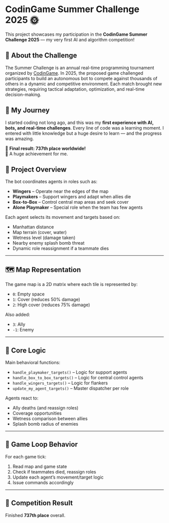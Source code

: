 # CodinGame Summer Challenge 2025 🌞

This project showcases my participation in the **CodinGame Summer Challenge 2025** — my very first AI and algorithm competition!

## 🧠 About the Challenge

The Summer Challenge is an annual real-time programming tournament organized by [CodinGame](https://www.codingame.com/). In 2025, the proposed game challenged participants to build an autonomous bot to compete against thousands of others in a dynamic and competitive environment. Each match brought new strategies, requiring tactical adaptation, optimization, and real-time decision-making.

## 🧗 My Journey

I started coding not long ago, and this was my **first experience with AI, bots, and real-time challenges**. Every line of code was a learning moment. I entered with little knowledge but a huge desire to learn — and the progress was amazing.

🚀 **Final result: 737th place worldwide!**  
🎉 A huge achievement for me.


## 🧠 Project Overview

The bot coordinates agents in roles such as:

- **Wingers** – Operate near the edges of the map
- **Playmakers** – Support wingers and adapt when allies die
- **Box-to-Box** – Control central map areas and seek cover
- **Alone Playmaker** – Special role when the team has few agents

Each agent selects its movement and targets based on:

- Manhattan distance
- Map terrain (cover, water)
- Wetness level (damage taken)
- Nearby enemy splash bomb threat
- Dynamic role reassignment if a teammate dies

---

## 🗺️ Map Representation

The game map is a 2D matrix where each tile is represented by:

- `0`: Empty space
- `1`: Cover (reduces 50% damage)
- `2`: High cover (reduces 75% damage)

Also added:
- `3`: Ally
- `-1`: Enemy

---

## 🧩 Core Logic

Main behavioral functions:

- `handle_playmaker_targets()` – Logic for support agents
- `handle_box_to_box_targets()` – Logic for central control agents
- `handle_wingers_targets()` – Logic for flankers
- `update_my_agent_targets()` – Master dispatcher per role

Agents react to:
- Ally deaths (and reassign roles)
- Coverage opportunities
- Wetness comparison between allies
- Splash bomb radius of enemies

---

## 🔁 Game Loop Behavior

For each game tick:
1. Read map and game state
2. Check if teammates died, reassign roles
3. Update each agent’s movement/target logic
4. Issue commands accordingly

---

## 🏁 Competition Result

Finished **737th place** overall.


